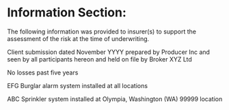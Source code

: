 # Information Section:

The following information was provided to insurer(s) to support the assessment of the risk at the time of underwriting.

Client submission dated November YYYY prepared by Producer Inc and seen by all participants hereon and held on file by Broker XYZ Ltd

No losses past five years

EFG Burglar alarm system installed at all locations

ABC Sprinkler system installed at Olympia, Washington (WA) 99999 location
